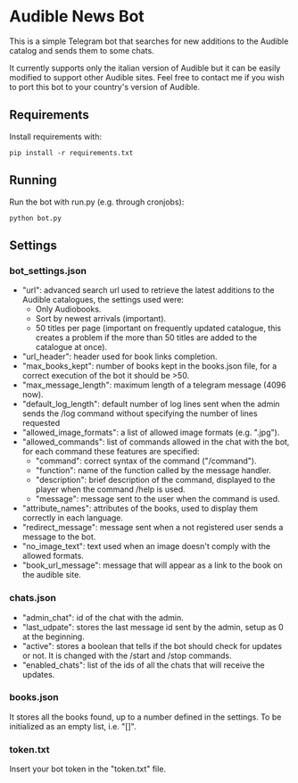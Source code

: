 # Audible News Bot

This is a simple Telegram bot that searches for new additions to the Audible catalog and sends them to some chats.

It currently supports only the italian version of Audible but it can be easily modified to support other Audible sites. Feel free to contact me if you wish to port this bot to your country's version of Audible.

## Requirements

Install requirements with:

```
pip install -r requirements.txt
```

## Running

Run the bot with run.py (e.g. through cronjobs):

```
python bot.py
```

## Settings

### bot_settings.json

* "url": advanced search url used to retrieve the latest additions to the Audible catalogues, the settings used were:
    * Only Audiobooks.
    * Sort by newest arrivals (important).
    * 50 titles per page (important on frequently updated catalogue, this creates a problem if the more than 50 titles are added to the catalogue at once).
* "url_header": header used for book links completion.
* "max_books_kept": number of books kept in the books.json file, for a correct execution of the bot it should be >50.
* "max_message_length": maximum length of a telegram message (4096 now).
* "default_log_length": default number of log lines sent when the admin sends the /log command without specifying the number of lines requested
* "allowed_image_formats": a list of allowed image formats (e.g. ".jpg").
* "allowed_commands": list of commands allowed in the chat with the bot, for each command these features are specified:
    * "command": correct syntax of the command ("/command").
    * "function": name of the function called by the message handler.
    * "description": brief description of the command, displayed to the player when the command /help is used.
    * "message": message sent to the user when the command is used.
* "attribute_names": attributes of the books, used to display them correctly in each language.
* "redirect_message": message sent when a not registered user sends a message to the bot.
* "no_image_text": text used when an image doesn't comply with the allowed formats.
* "book_url_message": message that will appear as a link to the book on the audible site.

### chats.json

* "admin_chat": id of the chat with the admin.
* "last_udpate": stores the last message id sent by the admin, setup as 0 at the beginning.
* "active": stores a boolean that tells if the bot should check for updates or not. It is changed with the /start and /stop commands.
* "enabled_chats": list of the ids of all the chats that will receive the updates.

### books.json

It stores all the books found, up to a number defined in the settings. To be initialized as an empty list, i.e. "[]".

### token.txt

Insert your bot token in the "token.txt" file.